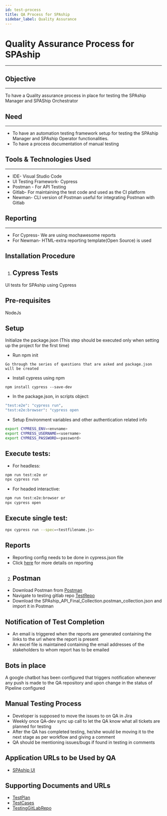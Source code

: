 ```yaml
---
id: test-process
title: QA Process for SPAship
sidebar_label: Quality Assurance
---
```


# Quality Assurance Process for SPAship

***

## Objective

---
To have a Quality assurance process in place for testing the SPAship Manager and SPAShip Orchestrator

## Need

---
* To have an automation testing framework setup for testing the SPAship Manager and SPAship Operator functionalities. 
* To have a process documentation of manual testing 

## Tools & Technologies Used

---
* IDE- Visual Studio Code
* UI Testing Framework- Cypress 
* Postman - For API Testing
* Gitlab- For maintaining the test code and used as the CI platform
* Newman- CLI version of Postman useful for integrating Postman with Gitlab

## Reporting

---
* For Cypress- We are using mochawesome reports
* For Newman- HTML-extra reporting template(Open Source) is used

## Installation Procedure

1. ## Cypress Tests
UI tests for SPAship using Cypress

## Pre-requisites
NodeJs

## Setup
Initialize the package.json (This step should be executed only when setting up the project for the first time)

* Run npm init

```Go through the series of questions that are asked and package.json will be created  ```

* Install cypress using npm

``` npm install cypress --save-dev ```

* In the package.json, in scripts object:

``` sh
"test:e2e": "cypress run",
"test:e2e:browser": "cypress open 
```

* Setup Environment variables and other authentication related info
``` sh
export CYPRESS_ENV=<envname>
export CYPRESS_USERNAME=<username>
export CYPRESS_PASSWORD=<password>
 ```
## Execute tests:
* For headless:
```sh
npm run test:e2e or
npx cypress run
```
* For headed interactive:
```sh
npm run test:e2e:browser or
npx cypress open
```

## Execute single test:
```sh
npx cypress run --spec=<testfilename.js>
```
## Reports 
* Reporting config needs to be done in cypress.json file
* Click [here](https://docs.cypress.io/guides/tooling/reporters#Installed-via-npm) for more details on reporting

2. ## Postman

* Download Postman from [Postman](https://www.postman.com "Postman")
* Navigate to testing gitlab repo [TestRepo](https://gitlab.cee.redhat.com/spaship/spaship-3.0-qa)
* Download the SPAship_API_Final_Collection.postman_collection.json and import it in Postman 

## Notification of Test Completion
* An email is triggered when the reports are generated containing the links to the url where the report is present
* An excel file is maintained containing the email addresses of the stakeholders to whom report has to be emailed

## Bots in place
A google chatbot has been configured that triggers notification whenever any push is made to the QA repository and upon change in the status of Pipeline configured

## Manual Testing Process
* Developer is supposed to move the issues to on QA in Jira
* Weekly once QA-dev sync up call to let the QA know what all tickets are planned for testing
* After the QA has completed testing, he/she would be moving it to the next stage as per workflow and giving a comment
* QA should be mentioning issues/bugs if found in testing in comments

## Application URLs to be Used by QA
* [SPAship UI](https://spaship.qa.redhat.com)



## Supporting Documents and URLs
* [TestPlan](https://docs.google.com/document/d/1FUED1-6cH6gZLJehQfQx74_6KpUcLA5u6tpjOl8xG5Q/edit "Test Plan Document") 
* [TestCases](https://docs.google.c/om/spreadsheets/d/1RUkeRaOO0PsKfUS0FoKcuRnE4Vv1O-CptZ5SurdUzzk/edit#gid=0 "Test Cases" ) 
* [TestingGitLabRepo](https://gitlab.cee.redhat.com/spaship/spaship-3.0-qa "Gitlab Repo Link")